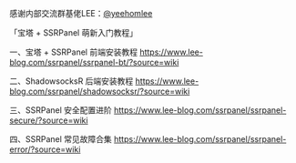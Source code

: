 感谢内部交流群基佬LEE：[@yeehomlee](https://github.com/yeehomlee)

「宝塔 + SSRPanel 萌新入门教程」

一、宝塔 + SSRPanel 前端安装教程
https://www.lee-blog.com/ssrpanel/ssrpanel-bt/?source=wiki

二、ShadowsocksR 后端安装教程
https://www.lee-blog.com/ssrpanel/shadowsocksr/?source=wiki

三、SSRPanel 安全配置进阶
https://www.lee-blog.com/ssrpanel/ssrpanel-secure/?source=wiki

四、SSRPanel 常见故障合集
https://www.lee-blog.com/ssrpanel/ssrpanel-error/?source=wiki
